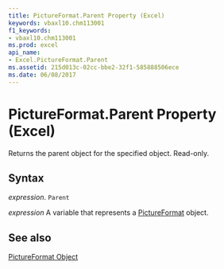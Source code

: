 ```yaml
---
title: PictureFormat.Parent Property (Excel)
keywords: vbaxl10.chm113001
f1_keywords:
- vbaxl10.chm113001
ms.prod: excel
api_name:
- Excel.PictureFormat.Parent
ms.assetid: 215d013c-02cc-bbe2-32f1-585888506ece
ms.date: 06/08/2017
---
```



# PictureFormat.Parent Property (Excel)

Returns the parent object for the specified object. Read-only.


## Syntax

 _expression_. `Parent`

 _expression_ A variable that represents a [PictureFormat](Excel.PictureFormat.md) object.


## See also


[PictureFormat Object](Excel.PictureFormat.md)

